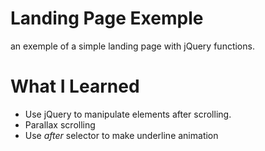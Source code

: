# Landing Page Exemple
an exemple of a simple landing page with jQuery functions.

# What I Learned
* Use jQuery to manipulate elements after scrolling.
* Parallax scrolling
* Use _after_ selector to make underline animation
